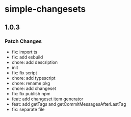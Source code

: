 # simple-changesets

## 1.0.3

### Patch Changes

- fix: import ts
- fix: add esbuild
- chore: add description
- init
- fix: fix script
- chore: add typescript
- chore: rename pkg
- chore: add changeset
- fix: fix publish npm
- feat: add changeset item generator
- feat: add getTags and getCommitMessagesAfterLastTag
- fix: separate file
